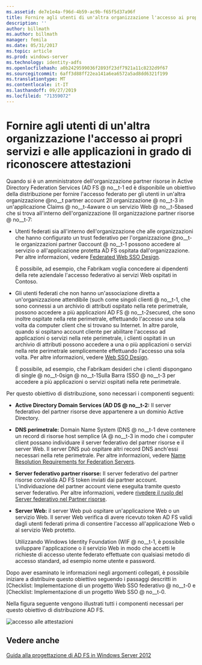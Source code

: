 ```yaml
---
ms.assetid: de7e1e4a-f96d-4b59-ac9b-f65f5d37a96f
title: Fornire agli utenti di un'altra organizzazione l'accesso ai propri servizi e alle applicazioni in grado di riconoscere attestazioni
description: ''
author: billmath
ms.author: billmath
manager: femila
ms.date: 05/31/2017
ms.topic: article
ms.prod: windows-server
ms.technology: identity-adfs
ms.openlocfilehash: a0b2429599036f2893f23df7921a11c8232d9f67
ms.sourcegitcommit: 6aff3d88ff22ea141a6ea6572a5ad8dd6321f199
ms.translationtype: MT
ms.contentlocale: it-IT
ms.lasthandoff: 09/27/2019
ms.locfileid: "71359072"
---
```

# <a name="provide-users-in-another-organization-access-to-your-claims-aware-applications-and-services"></a>Fornire agli utenti di un'altra organizzazione l'accesso ai propri servizi e alle applicazioni in grado di riconoscere attestazioni


Quando si è un amministratore dell'organizzazione partner risorse in Active Directory Federation Services \(AD FS @ no__t-1 ed è disponibile un obiettivo della distribuzione per fornire l'accesso federato per gli utenti in un'altra organizzazione @no__t partner account 2Il organizzazione @ no__t-3 in un'applicazione Claims @ no__t-4aware o un servizio Web @ no__t-5based che si trova all'interno dell'organizzazione \(Il organizzazione partner risorse @ no__t-7:  
  
-   Utenti federati sia all'interno dell'organizzazione che alle organizzazioni che hanno configurato un trust federativo per l'organizzazione @no__t-le organizzazioni partner 0account @ no__t-1 possono accedere al servizio o all'applicazione protetta AD FS ospitata dall'organizzazione. Per altre informazioni, vedere [Federated Web SSO Design](Federated-Web-SSO-Design.md).  
  
    È possibile, ad esempio, che Fabrikam voglia concedere ai dipendenti della rete aziendale l'accesso federativo ai servizi Web ospitati in Contoso.  
  
-   Gli utenti federati che non hanno un'associazione diretta a un'organizzazione attendibile \(such come singoli clienti @ no__t-1, che sono connessi a un archivio di attributi ospitato nella rete perimetrale, possono accedere a più applicazioni AD FS @ no__t-2secured, che sono inoltre ospitate nella rete perimetrale, effettuando l'accesso una sola volta da computer client che si trovano su Internet. In altre parole, quando si ospitano account cliente per abilitare l'accesso ad applicazioni o servizi nella rete perimetrale, i clienti ospitati in un archivio di attributi possono accedere a una o più applicazioni o servizi nella rete perimetrale semplicemente effettuando l'accesso una sola volta. Per altre informazioni, vedere [Web SSO Design](Web-SSO-Design.md).  
  
    È possibile, ad esempio, che Fabrikam desideri che i clienti dispongano di single @ no__t-0sign @ no__t-1Sulla Barra \(SSO @ no__t-3 per accedere a più applicazioni o servizi ospitati nella rete perimetrale.  
  
Per questo obiettivo di distribuzione, sono necessari i componenti seguenti:  
  
-   **Active Directory Domain Services \(AD DS @ no__t-2:** Il server federativo del partner risorse deve appartenere a un dominio Active Directory.  
  
-   **DNS perimetrale:** Domain Name System \(DNS @ no__t-1 deve contenere un record di risorse host semplice \(A @ no__t-3 in modo che i computer client possano individuare il server federativo del partner risorse e il server Web. Il server DNS può ospitare altri record DNS anch'essi necessari nella rete perimetrale. Per altre informazioni, vedere [Name Resolution Requirements for Federation Servers](Name-Resolution-Requirements-for-Federation-Servers.md).  
  
-   **Server federativo partner risorse:** Il server federativo del partner risorse convalida AD FS token inviati dai partner account. L'individuazione del partner account viene eseguita tramite questo server federativo. Per altre informazioni, vedere [rivedere il ruolo del Server federativo nel Partner risorse](Review-the-Role-of-the-Federation-Server-in-the-Resource-Partner.md).  
  
-   **Server Web:** il server Web può ospitare un'applicazione Web o un servizio Web. Il server Web verifica di avere ricevuto token AD FS validi dagli utenti federati prima di consentire l'accesso all'applicazione Web o al servizio Web protetto.  
  
    Utilizzando Windows Identity Foundation \(WIF @ no__t-1, è possibile sviluppare l'applicazione o il servizio Web in modo che accetti le richieste di accesso utente federato effettuate con qualsiasi metodo di accesso standard, ad esempio nome utente e password.  
  
Dopo aver esaminato le informazioni negli argomenti collegati, è possibile iniziare a distribuire questo obiettivo seguendo i passaggi descritti in [Checklist: Implementazione di un progetto Web SSO federativo @ no__t-0 e [Checklist: Implementazione di un progetto Web SSO @ no__t-0.  
  
Nella figura seguente vengono illustrati tutti i componenti necessari per questo obiettivo di distribuzione AD FS.  
  
![accesso alle attestazioni](media/75358b16-2a6f-4e16-9cc4-b0e614480305.gif)  
  
## <a name="see-also"></a>Vedere anche
[Guida alla progettazione di AD FS in Windows Server 2012](AD-FS-Design-Guide-in-Windows-Server-2012.md)
